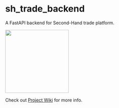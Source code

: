 # sh_trade_backend

A FastAPI backend for Second-Hand trade platform.

<img width=200 src="https://github.com/user-attachments/assets/5c5f2aa4-a8e9-4c61-8516-05abf71fa9b5"></img>

Check out [Project Wiki](https://github.com/NFSandbox/sh_trade_backend/wiki) for more info.
